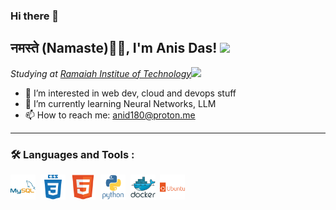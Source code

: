 ### Hi there 👋

<!--
**Basu8/Basu8** is a ✨ _special_ ✨ repository because its `README.md` (this file) appears on your GitHub profile.  -->

<h2>नमस्ते (Namaste)🙏🏻, I'm Anis Das! <img src="https://media.giphy.com/media/Y4P943aTJRCYfperyN/giphy.gif" width="50"></h2>
<p><em>Studying at <a href="http://www.msrit.edu">Ramaiah Institue of Technology</a><img src="https://media.giphy.com/media/WUlplcMpOCEmTGBtBW/giphy.gif" width="30"> 
</em></p>

<!--
Here are some ideas to get you started:
-->

- 👀 I’m interested in web dev, cloud and devops stuff
- 🌱 I’m currently learning Neural Networks, LLM 
- 📫 How to reach me: anid180@proton.me


---
### :hammer_and_wrench: Languages and Tools :
<div>
  <img src="https://github.com/devicons/devicon/blob/master/icons/mysql/mysql-original-wordmark.svg" title="MySQL"  alt="MySQL" width="40" height="40"/>&nbsp;
  <img src="https://github.com/devicons/devicon/blob/master/icons/css3/css3-plain-wordmark.svg"  title="CSS3" alt="CSS" width="40" height="40"/>&nbsp;
  <img src="https://github.com/devicons/devicon/blob/master/icons/html5/html5-original.svg" title="HTML5" alt="HTML" width="40" height="40"/>&nbsp;
<img src="https://github.com/devicons/devicon/blob/master/icons/python/python-original-wordmark.svg" title="Python" alt="Python" width="40" height="40"/>&nbsp;
  <img src="https://github.com/devicons/devicon/blob/master/icons/docker/docker-original-wordmark.svg" title="docker" alt="docker" width="40" height="40"/>&nbsp;
  <img src="https://github.com/devicons/devicon/blob/master/icons/ubuntu/ubuntu-plain-wordmark.svg" title="ubuntu" alt="ubuntu" width="40" height="40"/>&nbsp;

</div>
  
<!--
- 🔭 I’m currently working on ...
- 👯 I’m looking to collaborate on ...
- 🤔 I’m looking for help with ...
- 💬 Ask me about ...
- 😄 Pronouns: ...
- ⚡ Fun fact: ...
-->
